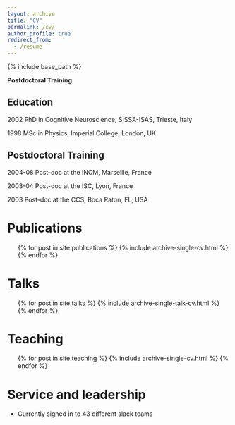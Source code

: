 ```yaml
---
layout: archive
title: "CV"
permalink: /cv/
author_profile: true
redirect_from:
  - /resume
---
```


{% include base_path %}


**Postdoctoral Training**


Education
------
2002 PhD in Cognitive Neuroscience, SISSA-ISAS, Trieste, Italy

1998 MSc in Physics, Imperial College, London, UK

Postdoctoral Training
------
2004-08 Post-doc at the INCM, Marseille, France

2003-04 Post-doc at the ISC, Lyon, France

2003 Post-doc at the CCS, Boca Raton, FL, USA
  
Publications
======
  <ul>{% for post in site.publications %}
    {% include archive-single-cv.html %}
  {% endfor %}</ul>
  
Talks
======
  <ul>{% for post in site.talks %}
    {% include archive-single-talk-cv.html %}
  {% endfor %}</ul>
  
Teaching
======
  <ul>{% for post in site.teaching %}
    {% include archive-single-cv.html %}
  {% endfor %}</ul>
  
Service and leadership
======
* Currently signed in to 43 different slack teams
